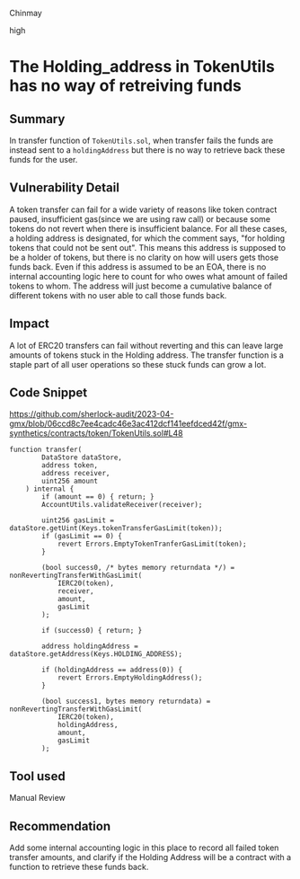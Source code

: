 Chinmay

high

# The Holding_address in TokenUtils has no way of retreiving funds

## Summary
In transfer function of ```TokenUtils.sol```, when transfer fails the funds are instead sent to a ```holdingAddress``` but there is no way to retrieve back these funds for the user.

## Vulnerability Detail
A token transfer can fail for a wide variety of reasons like token contract paused, insufficient gas(since we are using raw call) or because some tokens do not revert when there is insufficient balance. For all these cases, a holding address is designated, for which the comment says, "for holding tokens that could not be sent out". This means this address is supposed to be a holder of tokens, but there is no clarity on how will users gets those funds back.
Even if this address is assumed to be an EOA, there is no internal accounting logic here to count for who owes what amount of failed tokens to whom. The address will just become a cumulative balance of different tokens with no user able to call those funds back.

## Impact
A lot of ERC20 transfers can fail without reverting and this can leave large amounts of tokens stuck in the Holding address. The transfer function is a staple part of all user operations so these stuck funds can grow a lot.

## Code Snippet
https://github.com/sherlock-audit/2023-04-gmx/blob/06ccd8c7ee4cadc46e3ac412dcf141eefdced42f/gmx-synthetics/contracts/token/TokenUtils.sol#L48

```solidity
function transfer(
        DataStore dataStore,
        address token,
        address receiver,
        uint256 amount
    ) internal {
        if (amount == 0) { return; }
        AccountUtils.validateReceiver(receiver);

        uint256 gasLimit = dataStore.getUint(Keys.tokenTransferGasLimit(token));
        if (gasLimit == 0) {
            revert Errors.EmptyTokenTranferGasLimit(token);
        }

        (bool success0, /* bytes memory returndata */) = nonRevertingTransferWithGasLimit(
            IERC20(token),
            receiver,
            amount,
            gasLimit
        );

        if (success0) { return; }

        address holdingAddress = dataStore.getAddress(Keys.HOLDING_ADDRESS);

        if (holdingAddress == address(0)) {
            revert Errors.EmptyHoldingAddress();
        }

        (bool success1, bytes memory returndata) = nonRevertingTransferWithGasLimit(
            IERC20(token),
            holdingAddress,
            amount,
            gasLimit
        );
```
## Tool used

Manual Review

## Recommendation
Add some internal accounting logic in this place to record all failed token transfer amounts, and clarify if the Holding Address will be a contract with a function to retrieve these funds back.